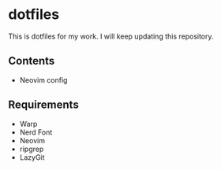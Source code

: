 # dotfiles

This is dotfiles for my work. I will keep updating this repository.

## Contents

- Neovim config

## Requirements

- Warp
- Nerd Font
- Neovim
- ripgrep
- LazyGit
